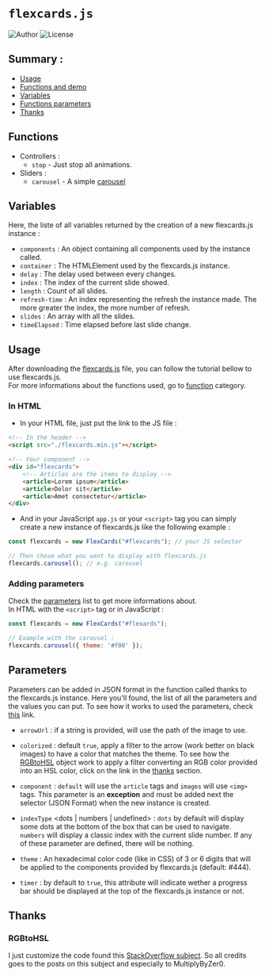 # `flexcards.js`
![Author](https://badgen.net/badge/Author/TheRedMine/green)
![License](https://badgen.net/badge/License/TheUnlicense/blue?icon=github)

## Summary :
- [Usage](#usage)
- [Functions and demo](#functions)
- [Variables](#variables)
- [Functions parameters](#parameters)
- [Thanks](#thanks)

## Functions
- Controllers :
    - `stop` - Just stop all animations.
- Sliders :
    - `carousel` - A simple
    [carousel](https://theredminetheredmine.github.io/flexcards.js/pages/carousel.html)

## Variables
Here, the liste of all variables returned by the creation of a new flexcards.js instance :
- `components` : An object containing all components used by the instance called.
- `container` : The HTMLElement used by the flexcards.js instance.
- `delay` : The delay used between every changes.
- `index` : The index of the current slide showed.
- `length` : Count of all slides.
- `refresh-time` : An index representing the refresh the instance made. The more greater the index,
the more number of refresh.
- `slides` : An array with all the slides.
- `timeElapsed` : Time elapsed before last slide change.

## Usage
After downloading the [flexcards.js](./dist/flexcards.min.js) file, you can follow the tutorial
bellow to use flexcards.js.
<br /> For more informations about the functions used, go to [function](#functions) category.

### In HTML
- In your HTML file, just put the link to the JS file :
```html
<!-- In the header -->
<script src="./flexcards.min.js"></script>

<!-- Your component -->
<div id="flexcards">
    <!-- Articles are the items to display -->
    <article>Lorem ipsum</article>
    <article>Dolor sit</article>
    <article>Amet consectetur</article>
</div>
```
- And in your JavaScript `app.js` or your `<script>` tag you can simply create a new instance of
flexcards.js like the following example :
```js
const flexcards = new FlexCards("#flexcards"); // your JS selector

// Then chose what you want to display with flexcards.js
flexcards.carousel(); // e.g. carousel
```

### Adding parameters
Check the [parameters](#parameters) list to get more informations about.\
In HTML with the `<script>` tag or in JavaScript :
```js
const flexcards = new FlexCards("#flexards");

// Example with the carousel :
flexcards.carousel({ theme: '#f00' });
```

## Parameters
Parameters can be added in JSON format in the function called thanks to the flexcards.js instance.
Here you'll found, the list of all the parameters and the values you can put. To see how it works
to used the parameters, check [this](#adding-parameters) link.

- `arrowUrl` : if a string is provided, will use the path of the image to use.

- `colorized` : default `true`, apply a filter to the arrow (work better on black images) to have
a color that matches the theme. To see how the [RGBtoHSL](#rgbtohsl) object work to apply a filter
converting an RGB color provided into an HSL color, click on the link in the [thanks](#thanks)
section.

- `component` : `default` will use the `article` tags and `images` will use `<img>` tags. This
parameter is an **exception** and must be added next the selector (JSON Format) when the new
instance is created.

- `indexType` \<dots | numbers | undefined\> : `dots` by default will display some dots at the
bottom of the box that can be used to navigate. `numbers` will display a classic index with the
current slide number. If any of these parameter are defined, there will be nothing.

- `theme` : An hexadecimal color code (like in CSS) of 3 or 6 digits that will be applied to the
components provided by flexcards.js (default: #444).

- `timer` : by default to `true`, this attribute will indicate wether a progress bar should be
displayed at the top of the flexcards.js instance or not.

## Thanks
### RGBtoHSL
I just customize the code found this
[StackOverflow subject](https://stackoverflow.com/a/42966641/604861). So all credits goes to the
posts on this subject and especially to MultiplyByZer0.
